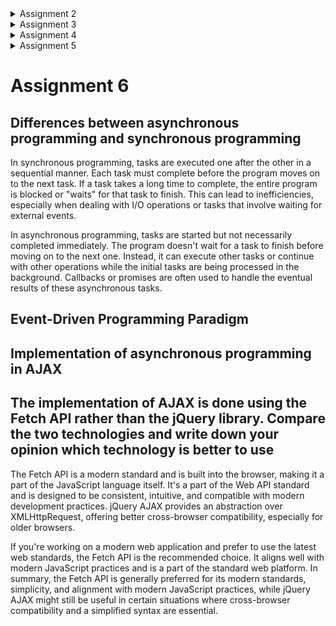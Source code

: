 <details>
<summary> Assignment 2 </summary>

# Assignment 2
### Muhammad Obin Mandalika -2206046771

> [Link](https://b-inventorypro.adaptable.app/) to access

## Step by step Assignment Explanation

#### 1. Creating a new Django Project
- Create a python virtual environment

    ```
    python -m venv env
    ```

- Activate the virtual environment

    ```
    env\Scripts\activate
    ```

- Create a file named `requirements.txt` and added these dependencies :
    
    ```
    django
    gunicorn
    whitenoise
    psycopg2-binary
    requests
    urllib3
    ``` 

- Install the dependencies :
    
    ```
    pip install -r requirements.txt
    ```

- Create a django project, I use the name "inventory"
    
    ```
    django-admin startproject inventory .
    ```

- Finally, in the main directory, open `settings.py` and add `"*"` to `ALLOWED_HOST`
    The list of hosts permitted to access the web application is called ALLOWED_HOSTS. The application will be broadly accessible since you allow access from any host by changing the value to ["*"]

#### 2. Creating a new app for the project
- Create a `main` application in the B-Inventory project by running the following command :
  
  ```
  python manage.py startapp main
  ```

- We have to register the app by adding `main` in `settings.py`
- Create a new folder `templates` inside the main directory and create `main.html`

#### 3. Creating a URL routing config to access the `main` app
- Inside the `inventory` directory, Import the `include` function in `urls.py`

-  in the `urls.py` add 
   
    ```
    path('main/', include('main.urls'))
    ```

#### 4. Creating a model on the main app
- In `models.py`, create a class named `Item` and fill in these attributes :
    - `name` as the name of the item, with type `CharField`.
    - `amount` as the amount/count of the item, with type `IntegerField`.
    - `description` as the description of the item, with type `TextField`.
    - `price` as the amount that items worth, with type `TextField`

- Create model migrations with:
    
    ```
    python manage.py makemigrations
    ```

- After that, apply the migrations with the local database :
    
    ```
    python manage.py migrate
    ```

#### 5. Integrating MVT Components
- In the `main` directory, open `views.py` and add the following codes :

    ```
     from django.shortcuts import render

    def show_main(request):
    context = {
        'application_name': 'B-Inventory',
        'name': 'Muhammad Obin Mandalika',
        'class': 'PBP KKI'
    }

    return render(request, 'main.html', context)
    ```

#### 6. Routing in `urls.py` to map the function in `views.py` to an URL
- In the main `directory`,  create `urls.py` and add the following codes :

    ```
    from django.urls import path
    from main.views import show_main
    
    app_name = 'main'

    urlpatterns = [
       path('', show_main, name='show_main'),
    ]
    ```

#### 7. Deploy the app to adaptable
- Add,commit, and push the project to the repository 
- Deploy the app to adaptable

## Django Diagram

![Diagram](https://cdn.discordapp.com/attachments/314315831465213953/1151309311671291977/image.png)

`Client/Browser`: Represents the users interacting with the web application through their web browsers or client-side applications.

`urls.py`: Maps incoming URLs to specific views or controllers and Determines which view should handle a particular HTTP request.

`Templates`:Contains HTML and presentation logic,
Used to generate the user interface and render dynamic content, Templates can include placeholders for data provided by views.

`views.py`: Handle incoming HTTP requests,
Contain the application's logic, Interact with models to retrieve or manipulate data, Render templates to generate HTML responses.

`models.py`: Define the data structure and interact with the database, Represent the application's data and business logic, Provide an object-oriented interface for database operations.

`Database`: Stores the application's data, often using a relational database management system (e.g., PostgreSQL, MySQL). Models define the database schema, and Django's Object-Relational Mapping (ORM) manages database interactions.

## Purpose of Virtual Environment

A virtual environment is a self-contained directory or environment that allows you to isolate and manage Python packages and
dependencies for a specific project or application.
Now, regarding Django web applications, it is highly recommended to create and use a virtual environment for your Django projects. You can technically create a Django web app without a virtual environment, but it's generally considered a bad practice for the reasons mentioned above. When you create a Django project within a virtual environment, you can control and isolate the Python packages and dependencies specific to that project, making it easier to manage and deploy your application.


## MVC, MVT MVVM
MVC(Model-View-Controller) is a general architectural pattern used in various application types.

MVT(Model-View-Template) is a variation of MVC tailored for web development, emphasizing the separation of presentation logic into templates.

MVVM(Model-View-ViewModel) is used primarily in client-side web applications, focusing on two-way data binding and separating the View from the underlying logic in the ViewModel.

</details>
<details>
<summary> Assignment 3 </summary>

# Assignment 3

## Step by step Assignment Explanation

#### 1. Create a data input to show the product data
- Create `forms.py` in the main folder
    ```
    from django.forms import ModelForm
    from main.models import Product

    class ProductForm(ModelForm):
        class Meta:
            model = Product
            fields = ["name", "price", "description"]
    ```

- Add some imports and create_product function in `views.py`
    ```
    from django.http import HttpResponseRedirect
    from django.urls import reverse
    from main.forms import ProductForm
    from main.models import Product

    def create_product(request):
    form = ProductForm(request.POST or None)

    if form.is_valid() and request.method == "POST":
        form.save()
        return HttpResponseRedirect(reverse('main:show_main'))

    context = {'form': form}
    return render(request, "create_product.html", context)
    ```

- Import the create_product function and add a new url path in `urls.py` inside the main folder

    ```
    from main.views import show_main, create_product

    path('create-product', create_product, name='create_product'),
    ```

- Create a new HTML file `create_product.html` in the templates folder
    ```
    {% extends 'base.html' %} 

    {% block content %}
    <h1>Add New Product</h1>

    <form method="POST">
        {% csrf_token %}
        <table>
            {{ form.as_table }}
            <tr>
                <td></td>
                <td>
                    <input type="submit" value="Add Product"/>
                </td>
            </tr>
        </table>
    </form>

    {% endblock %}
    ```

- Update the `main.html`
    ```
    <table>
        <tr>
            <th>Name</th>
            <th>Price</th>
            <th>Description</th>
            <th>Date Added</th>
        </tr>

        {% comment %} Below is how to show the product data {% endcomment %}

        {% for product in products %}
            <tr>
                <td>{{product.name}}</td>
                <td>{{product.price}}</td>
                <td>{{product.description}}</td>
                <td>{{product.date_added}}</td>
            </tr>
        {% endfor %}
    </table>

    <br />

    <a href="{% url 'main:create_product' %}">
        <button>
            Add New Product
        </button>
    </a>
    ```



#### 2. Add 5 `views` to view the added objects in HTML, XML, JSON, XML by ID, and JSON by ID formats.
- add all the views to the `views.py` in the main directory
    ```
    def show_xml(request):
        data = Product.objects.all()
            return HttpResponse(serializers.serialize("xml", data), content_type="application/xml")

    def show_json(request):
        data = Product.objects.all()
        return HttpResponse(serializers.serialize("json", data), content_type="application/json")

    def show_xml_by_id(request, id):
        data = Product.objects.filter(pk=id)
        return HttpResponse(serializers.serialize("xml", data), content_type="application/xml")

    def show_json_by_id(request, id):
        data = Product.objects.filter(pk=id)
        return HttpResponse(serializers.serialize("json", data), content_type="application/json")
    ```
    
#### 3. Add all the new URL path and import all the functions
- Import all the functions you created earlier
    ```
    from main.views import show_main, create_product, show_xml, show_json, show_xml_by_id, show_json_by_id
    ```

- Add the new URL path for all the views you created
    ```
    urlpatterns = [
        path('', show_main, name='show_main'),
        path('create-product', create_product, name='create_product'),
        path('xml/', show_xml, name='show_xml'),
        path('json/', show_json, name='show_json'),
        path('xml/<int:id>/', show_xml_by_id, name='show_xml_by_id'),
        path('json/<int:id>/', show_json_by_id, name='show_json_by_id'),
    ]
    ```
    


## Difference between POST form and GET form

In Django, both POST and GET are HTTP methods used to submit form data from the client to the server. However, they have distinct characteristics and are used for different purposes.

GET Method:

- Parameters are appended to the URL as a query string.
- Limited amount of data can be sent because URL has length     restrictions.
- Data is visible in the URL, making it less secure for sensitive or confidential information.
- Typically used for data retrieval and non-sensitive operations.
- Parameters can be bookmarked, making it easier to share links.

POST Method:

- Parameters are sent in the body of the HTTP request, not visible in the URL.
- Can handle larger amounts of data and various data types (e.g., file uploads).
- More secure for sensitive information as it's not visible in the URL.
- Typically used for data submission and sensitive operations.
- Parameters are not bookmarkable, and refreshing the page does not resubmit the data.

## Main differences between XML, JSON, and HTML in the context of data delivery

XML (Extensible Markup Language), JSON (JavaScript Object Notation), and HTML (HyperText Markup Language) are all widely used for data exchange and delivery, but they serve different purposes and have distinct characteristics in the context of data delivery:

1. Purpose and Usage:

    - XML: Designed to store and transport data, primarily used for data representation and data interchange between systems. It provides a way to structure and organize data in a hierarchical format using tags.
    - JSON: Primarily used for data interchange between a server and a web application. It is often used to transmit data between a server and a web page. JSON is derived from JavaScript and provides a lightweight, human-readable format for representing data structures.
    - HTML: Primarily used for rendering content in web browsers. It defines the structure of web pages and specifies how content should be displayed in a browser.

2. Syntax and Structure:

    - XML: Uses a tag-based structure with opening and closing tags to define elements and their attributes. It allows nesting elements to create a hierarchical structure.
    - JSON: Uses key-value pairs to represent data objects, and arrays to represent ordered lists of values. It has a more concise and lightweight syntax compared to XML.
    - HTML: Also uses a tag-based structure similar to XML, but it is specifically designed for rendering content in web browsers. HTML elements define the structure of a web page.

3. Data Types:

    - XML: Supports various data types, including text, numbers, dates, and more. It provides flexibility in defining custom data types and structures.
    - JSON: Supports basic data types such as strings, numbers, booleans, null, arrays, and objects. It's simple and effective for most data representation needs.
    - HTML: Primarily focused on representing text-based content, links, images, forms, and other web page elements.

## Why JSON is often used in data exchange between modern web applications

JSON (JavaScript Object Notation) is commonly used in data exchange between modern web applications for several reasons:

1. Lightweight and Efficient:

    - JSON is a lightweight and compact data-interchange format, making it efficient for transmitting data over networks. Its concise syntax reduces both bandwidth usage and processing time.

2. Easy to Read and Write:

    - JSON's syntax is simple and human-readable, making it easy for developers to understand and write. It closely resembles JavaScript object notation, which is familiar to many developers.

3. Versatile Data Types:

    - JSON supports various data types, including strings, numbers, booleans, null, arrays, and objects. This versatility allows for flexible representation of complex data structures and hierarchies.


## Postman Screenshots

HTML
![HTML](https://cdn.discordapp.com/attachments/1153252018023043093/1153252041121075251/image.png)

JSON
![JSON](https://cdn.discordapp.com/attachments/1153252018023043093/1153258010714579004/image.png)

XML
![XML](https://cdn.discordapp.com/attachments/1153252018023043093/1153258106302779422/image.png)

JSON/1
![JSONID](https://cdn.discordapp.com/attachments/1153252018023043093/1153258467688194079/image.png)

XML/1
![XMLID](https://cdn.discordapp.com/attachments/1153252018023043093/1153258331666907206/image.png)

</details>

<details>
<summary> Assignment 4 </summary>

# Assignment 4

## Step by step explanation 

#### 1. Create a registration form and function

- In `views.py`, add imports for `redirect`, `UserCreationForm`, and `messages`. Then, create a new function called `register`

    ```
    def register(request):
    form = UserCreationForm()

    if request.method == "POST":
        form = UserCreationForm(request.POST)
        if form.is_valid():
            form.save()
            messages.success(request, 'Your account has been successfully created!')
            return redirect('main:login')
    context = {'form':form}
    return render(request, 'register.html', context)
    ```
- In `urls.py`, import the register function and add the path url to `urlpatterns`.



#### 2. Create a login function

- In `views.py`, add imports for `authenticate` and `login`. Then, create a new function called `login_user.`

    ```
    def login_user(request):
    if request.method == 'POST':
        username = request.POST.get('username')
        password = request.POST.get('password')
        user = authenticate(request, username=username, password=password)
        if user is not None:
            login(request, user)
            response = HttpResponseRedirect(reverse("main:show_main")) 
            response.set_cookie('last_login', str(datetime.datetime.now()))
            return response
        else:
            messages.info(request, 'Sorry, incorrect username or password. Please try again.')
    context = {}
    return render(request, 'login.html', context)
    ```

- Create a new file called `login.html` inside main/templates. Then import the login_user function and add the path url.

- In `views.py`, in context, we add `'last_login': request.COOKIES['last_login'],` so that it can show the last log in data.

#### 3. Create a logout function

- In `views.py` add an import for `logout`. Then, create a new function called `logout_user` that deletes the cookie from the last login.

    ```
    def logout_user(request):
        logout(request)
        response = HttpResponseRedirect(reverse('main:login'))
        response.delete_cookie('last_login')
        return response
    ```

- In `main.html`, add a logout button, and import `logout` and add the path in `urls.py`.

#### 4. Restricting access to the main page if the user is not logged in

- In `views.py`, import `login_required` and add `@login_required(login_url='/login')`  to restrict access to the main page if the user is not logged in. 

#### 5. Connect the `Product` model to the `user` Model.

- In `models.py`, import user and add this code in the `Product` class so that each product belongs to a specific user.

    ```
    user = models.ForeignKey(User, on_delete=models.CASCADE)
    ```

- Modify the `create_product` function so that it sets the `user` field to the `User` associated with the currently logged-in user:
    
    ```
    def create_product(request):
    form = ProductForm(request.POST or None)

    if form.is_valid() and request.method == "POST":
        product = form.save(commit=False)
        product.user = request.user
        product.save()
        return HttpResponseRedirect(reverse('main:show_main'))
    ```

- Modify the `show_main` function:
    ```
    def show_main(request):
        products = Product.objects.filter(user=request.user)
    ```

- Also, modify ``name`` into `'name': request.user.username` in `context`. Save all changes and run the migrations for the model. And make sure you create an account if you havent already.

#### 6. Create an Increment, Decrement, and Delete Button

    ```
    if request.method == 'POST':
        if 'increment' in request.POST:
            product_id = request.POST.get('increment')
            product = products.get(id=product_id)
            product.amount += 1
            product.save()
            return HttpResponseRedirect(reverse('main:show_main'))
        elif 'decrement' in request.POST:
            product_id = request.POST.get('decrement')
            product= products.get(id=product_id)
            product.amount -= 1
            product.save()
            return HttpResponseRedirect(reverse('main:show_main'))
        elif 'delete' in request.POST:
            product_id = request.POST.get('delete')
            product = products.get(id=product_id)
            product.delete()
            return HttpResponseRedirect(reverse('main:show_main'))
    ```

- In `main.html` Create a button to increment, decrement, and delete an item. It first checks if the key `increment`, `decrement`, and `delete` is present in the POST request. 

- If `increment` is in the POST request, it retrieves the `product_id` from the POST data, fetches the corresponding product from the database based on the ID, increments the `amount` attribute of the product by 1, saves the product to update the database, and then redirects the user to a specific URL using HttpResponseRedirect.

- If `decrement` is in the POST request, it follows a similar process to handle product decrement. It retrieves the `product_id`, fetches the corresponding product, decrements the `amount` attribute by 1, saves the product, and redirects the user.

- If `delete` is in the POST request, it retrieves the `product_id`, fetches the corresponding product, deletes the product from the database, and redirects the user.

## `UserCreationForm` in Django

Django `UserCreationForm` is used for creating a new user that can use our web application. The advantage is that is simplifies user registration. UserCreationForm simplifies the process of creating a user registration form. It provides a ready-to-use form class, saving developers time and effort in creating a registration form from scratch. And it is

## Differences between authorization and authentication

Authentication is the process of verifying the identity of a user, ensuring that the user is who they claim to be. In a Django application, authentication involves mechanisms such as username and password validation, token-based authentication, social login, etc. It is the initial step where a user provides credentials (e.g., username and password) to gain access to the system. Successful authentication grants the user an identity within the system, which is then used for further interactions.

Authorization, on the other hand, is the process of determining what actions or resources a user is allowed to access or perform within the application. It defines permissions and restrictions on what authenticated users can do. In a Django application, authorization is often implemented using roles, groups, or permissions.

## Cookies and how Django use cookies

Cookies are small pieces of data that a website can store on a user's browser. They are typically used to track and manage user sessions, remember user preferences, and provide a personalized browsing experience.

In Django, the framework provides built-in support for handling sessions using cookies. Django uses a middleware component called the "session middleware" to manage user sessions. This middleware is responsible for setting and reading the session cookie in each HTTP request. When a user logs in or a session is created for any reason, Django sets a session cookie in the user's browser. This cookie contains a session ID, which is a unique identifier for the session.

## Are cookies safe? Is there any potential risks?

Cookies are a fundamental component of web applications and play a crucial role in enabling various functionalities and enhancing user experience. However, they do present certain security and privacy risks that developers and users should be aware of. 

Attackers can modify cookies (cookie tampering) to manipulate application behavior or gain unauthorized access to certain features or information. If an attacker gains access to a user's session cookie (e.g., through theft, interception), they can impersonate the user by using that cookie to authenticate themselves to the web application. This is known as session hijacking.

## Information of the logged-in user
![Display1](https://cdn.discordapp.com/attachments/1153252018023043093/1156378038326542427/image.png?ex=6514c078&is=65136ef8&hm=ab14945ad1dc7b522ac9e34286f8701ae2439efcb5b051ac0b0154e1d1e19450&)

![Display2](https://cdn.discordapp.com/attachments/1153252018023043093/1156379153931702302/image.png?ex=6514c182&is=65137002&hm=ebde3a266343fa8d8bf4e35ab739bffaa7e033134d6c7d02cc787c3ee11acbbd&)

</details>

<details>
<summary> Assignment 5 </summary>

# Assignment 5

## CSS Element Selectors and Usage

- Class Selector (.classname): Used to apply styles to HTML elements with a specific class attribute. It's versatile and commonly used for styling multiple elements.
- ID Selector (#id): Targets a unique HTML element based on its ID attribute. Typically, it's used when you need to style a specific element uniquely.
- Element Selector (elementname): Targets all instances of a specific HTML element. It's useful when you want to style a particular HTML element across your webpage.

## HTML5 Tags

- `<header>`: Represents a group of introductory or navigational aids, often containing logos, headings, navigation menus, etc.

- `<nav>`: Defines a set of navigation links within the document.

- `<section>`: Represents a thematic grouping of content, typically with a heading.

- `<article>`: Represents an independent piece of content within a document.

- `<aside>`: Defines content related to the main content, such as sidebars.

- `<footer>`: Represents a footer for a document or a section, often containing authorship information, copyright, links to related documents, etc.

## Differences Between Margin and Padding

**Margin** is the space outside the border of an element. Margins create space between the element's border and surrounding elements.**Padding** is the space between the element's content and its border. Padding adds space within the element, separating its content from the border.

## Differences Between Tailwind and Bootstrap

Tailwind is focused on providing low-level utility classes that you can combine to build custom designs efficiently. And it is Highly customizable, allowing for configuration of styles and the generation of a tailored build to reduce unused styles. 

Meanwhile Bootstrap provides pre-designed, styled components that you can use directly, which can speed up development.  It offers a wide range of pre-built components and responsive grid system, making it easy to create complex layouts.

 - When to use Bootstrap :
 When you need a robust set of pre-designed components. And If you're a beginner or prefer a more guided, component-focused approach.
 Projects where customization isn't a top priority.

 - When to use Tailwind :
 When you want a highly customizable design system and have CSS knowledge. And If you prefer a utility-first approach and enjoy creating custom designs. Projects where optimization and reduction of unused styles are important.

 ## Step by step
 
 </details>

 # Assignment 6

 ## Differences between asynchronous programming and synchronous programming

 In synchronous programming, tasks are executed one after the other in a sequential manner. Each task must complete before the program moves on to the next task. If a task takes a long time to complete, the entire program is blocked or "waits" for that task to finish. This can lead to inefficiencies, especially when dealing with I/O operations or tasks that involve waiting for external events. 

 In asynchronous programming, tasks are started but not necessarily completed immediately. The program doesn't wait for a task to finish before moving on to the next one. Instead, it can execute other tasks or continue with other operations while the initial tasks are being processed in the background. Callbacks or promises are often used to handle the eventual results of these asynchronous tasks.

 ## Event-Driven Programming Paradigm

 ## Implementation of asynchronous programming in AJAX

 ## The implementation of AJAX is done using the Fetch API rather than the jQuery library. Compare the two technologies and write down your opinion which technology is better to use

 The Fetch API is a modern standard and is built into the browser, making it a part of the JavaScript language itself. It's a part of the Web API standard and is designed to be consistent, intuitive, and compatible with modern development practices. jQuery AJAX provides an abstraction over XMLHttpRequest, offering better cross-browser compatibility, especially for older browsers.

 If you're working on a modern web application and prefer to use the latest web standards, the Fetch API is the recommended choice. It aligns well with modern JavaScript practices and is a part of the standard web platform.
 In summary, the Fetch API is generally preferred for its modern standards, simplicity, and alignment with modern JavaScript practices, while jQuery AJAX might still be useful in certain situations where cross-browser compatibility and a simplified syntax are essential.

